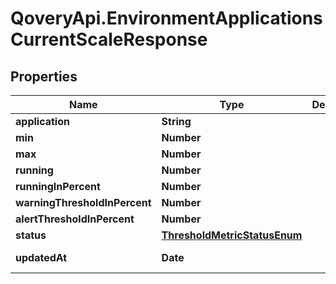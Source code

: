# QoveryApi.EnvironmentApplicationsCurrentScaleResponse

## Properties

Name | Type | Description | Notes
------------ | ------------- | ------------- | -------------
**application** | **String** |  | [optional] 
**min** | **Number** |  | [optional] 
**max** | **Number** |  | [optional] 
**running** | **Number** |  | [optional] 
**runningInPercent** | **Number** |  | [optional] 
**warningThresholdInPercent** | **Number** |  | [optional] 
**alertThresholdInPercent** | **Number** |  | [optional] 
**status** | [**ThresholdMetricStatusEnum**](ThresholdMetricStatusEnum.md) |  | [optional] 
**updatedAt** | **Date** |  | [optional] [readonly] 


